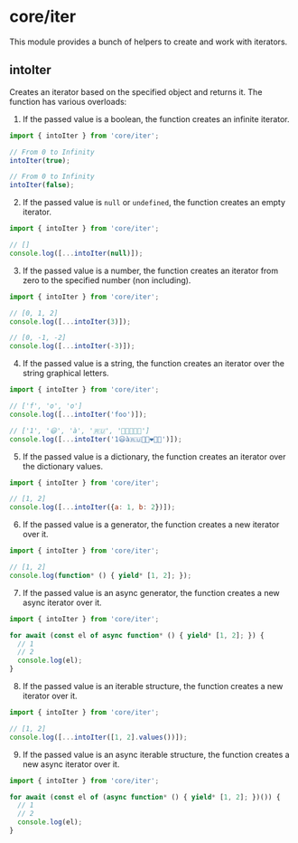 # core/iter

This module provides a bunch of helpers to create and work with iterators.

## intoIter

Creates an iterator based on the specified object and returns it.
The function has various overloads:

1. If the passed value is a boolean, the function creates an infinite iterator.

  ```js
  import { intoIter } from 'core/iter';

  // From 0 to Infinity
  intoIter(true);

  // From 0 to Infinity
  intoIter(false);
  ```

2. If the passed value is `null` or `undefined`, the function creates an empty iterator.

  ```js
  import { intoIter } from 'core/iter';

  // []
  console.log([...intoIter(null)]);
  ```

3. If the passed value is a number, the function creates an iterator from zero to the specified number (non including).

  ```js
  import { intoIter } from 'core/iter';

  // [0, 1, 2]
  console.log([...intoIter(3)]);

  // [0, -1, -2]
  console.log([...intoIter(-3)]);
  ```

4. If the passed value is a string, the function creates an iterator over the string graphical letters.

  ```js
  import { intoIter } from 'core/iter';

  // ['f', 'o', 'o']
  console.log([...intoIter('foo')]);

  // ['1', '😃', 'à', '🇷🇺', '👩🏽‍❤️‍💋‍👨']
  console.log([...intoIter('1😃à🇷🇺👩🏽‍❤️‍💋‍👨')]);
  ```

5. If the passed value is a dictionary, the function creates an iterator over the dictionary values.

  ```js
  import { intoIter } from 'core/iter';

  // [1, 2]
  console.log([...intoIter({a: 1, b: 2})]);
  ```

6. If the passed value is a generator, the function creates a new iterator over it.

  ```js
  import { intoIter } from 'core/iter';

  // [1, 2]
  console.log(function* () { yield* [1, 2]; });
  ```

7. If the passed value is an async generator, the function creates a new async iterator over it.

  ```js
  import { intoIter } from 'core/iter';

  for await (const el of async function* () { yield* [1, 2]; }) {
    // 1
    // 2
    console.log(el);
  }
  ```

8. If the passed value is an iterable structure, the function creates a new iterator over it.

  ```js
  import { intoIter } from 'core/iter';

  // [1, 2]
  console.log([...intoIter([1, 2].values())]);
  ```

9. If the passed value is an async iterable structure, the function creates a new async iterator over it.

  ```js
  import { intoIter } from 'core/iter';

  for await (const el of (async function* () { yield* [1, 2]; })()) {
    // 1
    // 2
    console.log(el);
  }
  ```

